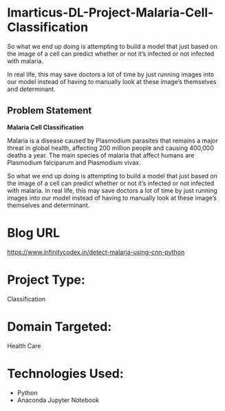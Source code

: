 # Imarticus-DL-Project-Malaria-Cell-Classification
So what we end up doing is attempting to build a model that just based on the image of a cell can predict whether or not it’s infected or not infected with malaria.

In real life, this may save doctors a lot of time by just running images into our model instead of having to manually look at these image’s themselves and determinant.

## Problem Statement

**Malaria Cell Classification**

Malaria is a disease caused by Plasmodium parasites that remains a major threat in global health, affecting 200 million people and causing 400,000 deaths a year. The main species of malaria that affect humans are Plasmodium falciparum and Plasmodium vivax.

So what we end up doing is attempting to build a model that just based on the image of a cell can predict whether or not it’s infected or not infected with malaria. In real life, this may save doctors a lot of time by just running images into our model instead of having to manually look at these image’s themselves and determinant.

# Blog URL

https://www.infinitycodex.in/detect-malaria-using-cnn-python

# Project Type:
Classification

# Domain Targeted:
Health Care

# Technologies Used:
- Python
- Anaconda Jupyter Notebook

